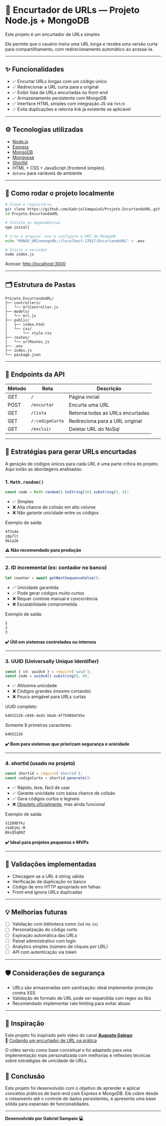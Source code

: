 
# 🔗 Encurtador de URLs — Projeto Node.js + MongoDB

Este projeto é um encurtador de URLs simples

Ele permite que o usuário insira uma URL longa e receba uma versão curta para compartilhamento, com redirecionamento automático ao acessá-la.

---

## ✨ Funcionalidades

- ✅ Encurtar URLs longas com um código único
- ✅ Redirecionar a URL curta para a original
- ✅ Exibir lista de URLs encurtadas no front-end
- ✅ Armazenamento persistente com MongoDB
- ✅ Interface HTML simples com integração JS via `fetch`
- ✅ Evita duplicações e retorna link já existente se aplicável

---

## ⚙️ Tecnologias utilizadas

- [Node.js](https://nodejs.org/)
- [Express](https://expressjs.com/)
- [MongoDB](https://www.mongodb.com/)
- [Mongoose](https://mongoosejs.com/)
- [ShortId](https://www.npmjs.com/package/shortid)
- HTML + CSS + JavaScript (frontend simples)
- `dotenv` para variáveis de ambiente

---

## 🚀 Como rodar o projeto localmente

```bash
# Clone o repositório
git clone https://github.com/GabrielSampaioS/Projeto.EncurtandoURL.git
cd Projeto.EncurtandoURL

# Instale as dependências
npm install

# Crie o arquivo .env e configure a URI do MongoDB
echo "MONGO_URI=mongodb://localhost:27017/EncurtandoURL" > .env

# Inicie o servidor
node index.js
```

Acesse: [http://localhost:3000](http://localhost:3000)

---

## 🗂️ Estrutura de Pastas

```
Projeto.EncurtandoURL/
├── controllers/
│   └── UrlController.js
├── models/
│   └── Url.js
├── public/
│   ├── index.html
│   └── css/
│       └── style.css
├── routes/
│   └── urlRoutes.js
├── .env
├── index.js
└── package.json
```

---

## 📌 Endpoints da API

| Método | Rota             | Descrição                              |
|--------|------------------|----------------------------------------|
| GET    | `/`              | Página inicial                         |
| POST   | `/encurtar`      | Encurta uma URL                        |
| GET    | `/lista`         | Retorna todas as URLs encurtadas       |
| GET    | `/:codigoCurto`  | Redireciona para a URL original        |
| GET    | `/excluir`       | Deletar URL do NoSql                   |

---

## 🧠 Estratégias para gerar URLs encurtadas

A geração de códigos únicos para cada URL é uma parte crítica do projeto. Aqui estão as abordagens analisadas:

### 1. `Math.random()`

```js
const code = Math.random().toString(36).substring(2, 8);
```

- ✅ Simples
- ❌ Alta chance de colisão em alto volume
- ❌ Não garante unicidade entre os códigos

Exemplo de saida: 

```cmd
4f3sda
z8p7lt
9k1a2b
```

**⚠️ Não recomendado para produção**

---

### 2. **ID incremental (ex: contador no banco)**

```js
let counter = await getNextSequenceValue();
```

- ✅ Unicidade garantida
- ✅ Pode gerar códigos muito curtos
- ❌ Requer controle manual e concorrência
- ❌ Escalabilidade comprometida

Exemplo de saida: 
```cmd
1
2
3
```

**✔️ Útil em sistemas controlados ou internos**

---

### 3. **UUID (Universally Unique Identifier)**

```js
const { v4: uuidv4 } = require('uuid');
const code = uuidv4().substring(0, 8);
```

- ✅ Altíssima unicidade
- ❌ Códigos grandes (mesmo cortando)
- ❌ Pouco amigável para URLs curtas

UUID completo: 
```cmd
b4b52226-c84b-4e41-bba6-4f759894fd5e
```

Somente 8 primeiros caracteres:
```cmd
b4b52226
```

**✔️ Bom para sistemas que priorizam segurança e unicidade**

---

### 4. **shortid (usado no projeto)**

```js
const shortid = require('shortid');
const codigoCurto = shortid.generate();
```

- ✅ Rápido, leve, fácil de usar
- ✅ Garante unicidade com baixa chance de colisão
- ✅ Gera códigos curtos e legíveis
- ❌ [Obsoleto oficialmente](https://github.com/dylang/shortid/issues/133), mas ainda funcional

Exemplo de saida: 
```cmd
S1Z89D7kz
rk4DjkL-M
BksQ5qD0Z
```


**✔️ Ideal para projetos pequenos e MVPs**

---

## 🧪 Validações implementadas

- Checagem se a URL é string válida
- Verificação de duplicação no banco
- Código de erro HTTP apropriado em falhas
- Front-end ignora URLs duplicadas

---

## 💡 Melhorias futuras

- [ ] Validação com biblioteca como `Zod` ou `Joi`
- [ ] Personalização do código curto
- [ ] Expiração automática das URLs
- [ ] Painel administrativo com login
- [ ] Analytics simples (número de cliques por URL)
- [ ] API com autenticação via token

---

## 🛡️ Considerações de segurança

- URLs são armazenadas sem sanitização: ideal implementar proteção contra XSS
- Validação de formato de URL pode ser expandida com regex ou libs
- Recomendado implementar rate limiting para evitar abuso

---

## 🎥 Inspiração 
Este projeto foi inspirado pelo vídeo do canal **[Augusto Galego](https://www.youtube.com/@GutoGalego)**:  
🔗 [Codando um encurtador de URL na prática](https://youtu.be/gHfpFFA3zIQ)


O vídeo serviu como base conceitual e foi adaptado para uma implementação mais personalizada com melhorias e reflexões técnicas sobre estratégias de unicidade de URLs.


## 🙌 Conclusão

Este projeto foi desenvolvido com o objetivo de aprender e aplicar conceitos práticos de back-end com Express e MongoDB. Ele cobre desde o roteamento até o controle de dados persistentes, e apresenta uma base sólida para expansão de funcionalidades.

---

**Desenvolvido por Gabriel Sampaio 💻**
